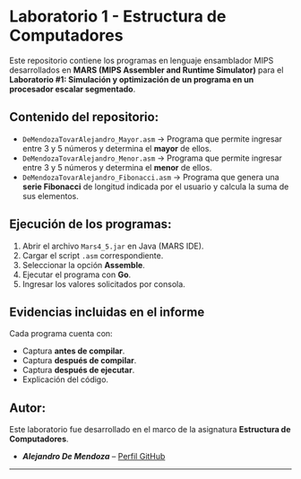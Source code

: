 # Laboratorio 1 - Estructura de Computadores

Este repositorio contiene los programas en lenguaje ensamblador MIPS desarrollados en **MARS (MIPS Assembler and Runtime Simulator)** para el **Laboratorio #1: Simulación y optimización de un programa en un procesador escalar segmentado**.

## Contenido del repositorio:

- `DeMendozaTovarAlejandro_Mayor.asm` → Programa que permite ingresar entre 3 y 5 números y determina el **mayor** de ellos.  
- `DeMendozaTovarAlejandro_Menor.asm` → Programa que permite ingresar entre 3 y 5 números y determina el **menor** de ellos.  
- `DeMendozaTovarAlejandro_Fibonacci.asm` → Programa que genera una **serie Fibonacci** de longitud indicada por el usuario y calcula la suma de sus elementos.  

## Ejecución de los programas:

1. Abrir el archivo `Mars4_5.jar` en Java (MARS IDE).  
2. Cargar el script `.asm` correspondiente.  
3. Seleccionar la opción **Assemble**.  
4. Ejecutar el programa con **Go**.  
5. Ingresar los valores solicitados por consola.  

## Evidencias incluidas en el informe

Cada programa cuenta con:  
- Captura **antes de compilar**.  
- Captura **después de compilar**.  
- Captura **después de ejecutar**.
- Explicación del código.  

## Autor:

Este laboratorio fue desarrollado en el marco de la asignatura **Estructura de Computadores**.  

- ***Alejandro De Mendoza*** – [Perfil GitHub](https://github.com/AlejoTechEngineer)  

---

